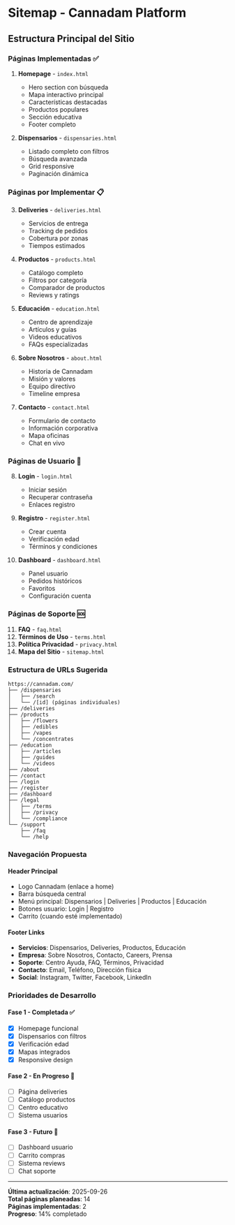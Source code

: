# Sitemap - Cannadam Platform

## Estructura Principal del Sitio

### Páginas Implementadas ✅
1. **Homepage** - `index.html`
   - Hero section con búsqueda
   - Mapa interactivo principal
   - Características destacadas
   - Productos populares
   - Sección educativa
   - Footer completo

2. **Dispensarios** - `dispensaries.html`
   - Listado completo con filtros
   - Búsqueda avanzada
   - Grid responsive
   - Paginación dinámica

### Páginas por Implementar 📋
3. **Deliveries** - `deliveries.html`
   - Servicios de entrega
   - Tracking de pedidos
   - Cobertura por zonas
   - Tiempos estimados

4. **Productos** - `products.html`
   - Catálogo completo
   - Filtros por categoría
   - Comparador de productos
   - Reviews y ratings

5. **Educación** - `education.html`
   - Centro de aprendizaje
   - Artículos y guías
   - Videos educativos
   - FAQs especializadas

6. **Sobre Nosotros** - `about.html`
   - Historia de Cannadam
   - Misión y valores
   - Equipo directivo
   - Timeline empresa

7. **Contacto** - `contact.html`
   - Formulario de contacto
   - Información corporativa
   - Mapa oficinas
   - Chat en vivo

### Páginas de Usuario 👤
8. **Login** - `login.html`
   - Iniciar sesión
   - Recuperar contraseña
   - Enlaces registro

9. **Registro** - `register.html`
   - Crear cuenta
   - Verificación edad
   - Términos y condiciones

10. **Dashboard** - `dashboard.html`
    - Panel usuario
    - Pedidos históricos
    - Favoritos
    - Configuración cuenta

### Páginas de Soporte 🆘
11. **FAQ** - `faq.html`
12. **Términos de Uso** - `terms.html`
13. **Política Privacidad** - `privacy.html`
14. **Mapa del Sitio** - `sitemap.html`

### Estructura de URLs Sugerida
```
https://cannadam.com/
├── /dispensaries
│   ├── /search
│   └── /[id] (páginas individuales)
├── /deliveries
├── /products
│   ├── /flowers
│   ├── /edibles
│   ├── /vapes
│   └── /concentrates
├── /education
│   ├── /articles
│   ├── /guides
│   └── /videos
├── /about
├── /contact
├── /login
├── /register
├── /dashboard
├── /legal
│   ├── /terms
│   ├── /privacy
│   └── /compliance
└── /support
    ├── /faq
    └── /help
```

### Navegación Propuesta

#### Header Principal
- Logo Cannadam (enlace a home)
- Barra búsqueda central
- Menú principal: Dispensarios | Deliveries | Productos | Educación
- Botones usuario: Login | Registro
- Carrito (cuando esté implementado)

#### Footer Links
- **Servicios**: Dispensarios, Deliveries, Productos, Educación
- **Empresa**: Sobre Nosotros, Contacto, Careers, Prensa
- **Soporte**: Centro Ayuda, FAQ, Términos, Privacidad
- **Contacto**: Email, Teléfono, Dirección física
- **Social**: Instagram, Twitter, Facebook, LinkedIn

### Prioridades de Desarrollo

#### Fase 1 - Completada ✅
- [x] Homepage funcional
- [x] Dispensarios con filtros
- [x] Verificación edad
- [x] Mapas integrados
- [x] Responsive design

#### Fase 2 - En Progreso 🚧
- [ ] Página deliveries
- [ ] Catálogo productos
- [ ] Centro educativo
- [ ] Sistema usuarios

#### Fase 3 - Futuro 🔮
- [ ] Dashboard usuario
- [ ] Carrito compras
- [ ] Sistema reviews
- [ ] Chat soporte

---

**Última actualización**: 2025-09-26  
**Total páginas planeadas**: 14  
**Páginas implementadas**: 2  
**Progreso**: 14% completado